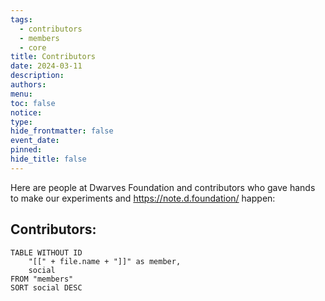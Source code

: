 ```yaml
---
tags:
  - contributors
  - members
  - core
title: Contributors
date: 2024-03-11
description: 
authors: 
menu: 
toc: false
notice: 
type: 
hide_frontmatter: false
event_date: 
pinned: 
hide_title: false
---
```

Here are people at Dwarves Foundation and contributors who gave hands to make our experiments and https://note.d.foundation/ happen:

## Contributors:
```dataview
TABLE WITHOUT ID
	"[[" + file.name + "]]" as member,
	social
FROM "members"
SORT social DESC
```
